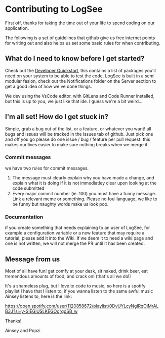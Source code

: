 # Contributing to LogSee

First off, thanks for taking the time out of your life to spend coding on our application. 

The following is a set of guidelines that github give us free internet points for writing out and also helps us set some basic rules for when contributing.

## What do I need to know before I get started?

Check out the [Developer Quickstart](https://github.com/LogSee/LogSee/wiki/Developer-Quickstart), this contains a list of packages you'll need on your system to be able to test the code.
LogSee is built in a semi modular fasion, check out the Notifications folder on the Server section to get a good idea of how we've done things.

We dev using the VsCode editor, with GitLens and Code Runner installed, but this is up to you, we just like that ide. I guess we're a bit weird...

## I'm all set! How do I get stuck in?

Simple, grab a  bug out of the list, or a feature, or whatever you want! all bugs and issues will be tracked in the Issues tab of github. Just pick one and off you go
please do one issue / bug / feature per pull request. this makes our lives easier to make sure nothing breaks when we merge it. 

### Commit messages

we have two rules for commit messages.

1. The message must clearly explain why you have made a change, and explain what it is doing if it is not immediatley clear upon looking at the code submitted
2. Every major commit number (ie. 100) you must have a funny message. Link a relevant meme or something. Please no foul language, we like to be funny but naughty words make us look poo.

### Documentation

if you create something that needs explaining to an user of LogSee, for example a configuration variable or a new feature that may require a tutorial, please add it into the Wiki.
if we deem it to need a wiki page and one is not written, we will not merge the PR until it has been created.

## Message from us

Most of all have fun! get comfy at your desk, sit naked, drink beer, eat tremendous amounts of food, and crack on! (that's all we do!) 

It's a shameless plug, but I love to code to music, so here is a spotify playlist I have that I listen to, if you wanna listen to the same awful music Ainsey listens to, here is the link:

https://open.spotify.com/user/1120858672/playlist/0DvUYLcyNgIRqOjMrALB3J?si=y-SIEGiUSLKEGOgrgdSB_w

Thanks!

Ainsey and Popzi
